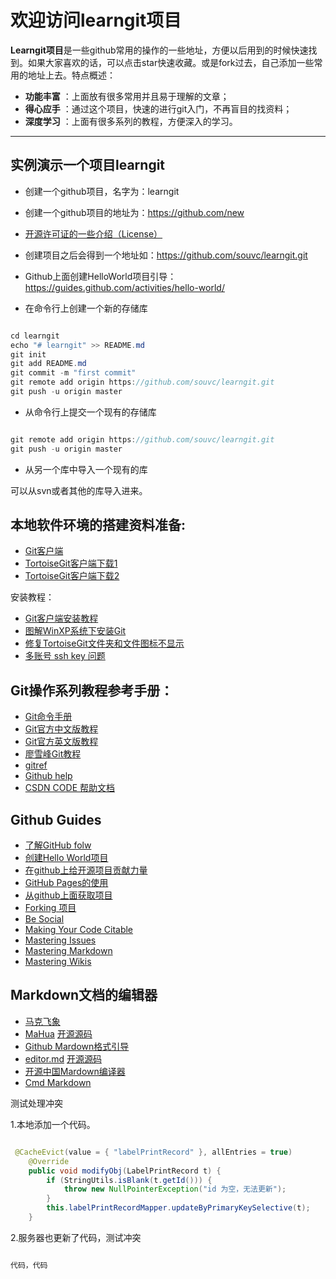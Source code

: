 # 欢迎访问learngit项目

**Learngit项目**是一些github常用的操作的一些地址，方便以后用到的时候快速找到。如果大家喜欢的话，可以点击star快速收藏。或是fork过去，自己添加一些常用的地址上去。特点概述：
 
- **功能丰富** ：上面放有很多常用并且易于理解的文章；
- **得心应手** ：通过这个项目，快速的进行git入门，不再盲目的找资料；
- **深度学习** ：上面有很多系列的教程，方便深入的学习。

-------------------


## 实例演示一个项目learngit


* 创建一个github项目，名字为：learngit

* 创建一个github项目的地址为：https://github.com/new

* [开源许可证的一些介绍（License）](http://git.oschina.net/oschina/git-osc/wikis/License)

* 创建项目之后会得到一个地址如：https://github.com/souvc/learngit.git

* Github上面创建HelloWorld项目引导：https://guides.github.com/activities/hello-world/

* 在命令行上创建一个新的存储库

``` java

cd learngit
echo "# learngit" >> README.md
git init
git add README.md
git commit -m "first commit"
git remote add origin https://github.com/souvc/learngit.git
git push -u origin master

``` 


* 从命令行上提交一个现有的存储库

``` java

git remote add origin https://github.com/souvc/learngit.git
git push -u origin master

``` 

* 从另一个库中导入一个现有的库

可以从svn或者其他的库导入进来。



## 本地软件环境的搭建资料准备:

*  [Git客户端](https://git-scm.com/download/)
*  [TortoiseGit客户端下载1](https://download.tortoisegit.org/)
*  [TortoiseGit客户端下载2](https://tortoisegit.org/download/)


安装教程：

* [Git客户端安装教程](https://git-scm.com/book/zh/v2/起步-安装-Git)
* [图解WinXP系统下安装Git](http://www.w3cplus.com/blog/74.html)
* [修复TortoiseGit文件夹和文件图标不显示](http://blog.moocss.com/tutorials/git/1823.html)
* [多账号 ssh key 问题](http://my.oschina.net/kimcerry/blog/665463)


## Git操作系列教程参考手册：

* [Git命令手册](https://git-scm.com/docs)
* [Git官方中文版教程](https://git-scm.com/book/zh/v2)
* [Git官方英文版教程](https://git-scm.com/book)
* [廖雪峰Git教程](http://www.liaoxuefeng.com/wiki/0013739516305929606dd18361248578c67b8067c8c017b000)
* [gitref](http://gitref.org/zh/)
* [Github help](https://help.github.com/)
* [CSDN CODE 帮助文档](https://code.csdn.net/help/CSDN_Code/code_support/Index) 


## Github Guides

* [了解GitHub folw](https://guides.github.com/introduction/flow/)
* [创建Hello World项目](https://guides.github.com/activities/hello-world/)
* [在github上给开源项目贡献力量](https://guides.github.com/activities/contributing-to-open-source/)
* [GitHub Pages的使用](https://guides.github.com/features/pages/)
* [从github上面获取项目](https://guides.github.com/introduction/getting-your-project-on-github/) 
* [Forking 项目](https://guides.github.com/activities/forking/)
* [Be Social](https://guides.github.com/activities/socialize/)
* [Making Your Code Citable](https://guides.github.com/activities/citable-code/)
* [Mastering Issues](https://guides.github.com/features/issues/)
* [Mastering Markdown](https://guides.github.com/features/mastering-markdown/)
* [Mastering Wikis](https://guides.github.com/features/wikis/)


## Markdown文档的编辑器

* [马克飞象](https://maxiang.io/)
* [MaHua](http://mahua.jser.me/) [开源源码](https://github.com/jserme/mahua)
* [Github Mardown格式引导](https://guides.github.com/features/mastering-markdown/)
* [editor.md](https://pandao.github.io/editor.md/) [开源源码](https://github.com/pandao/editor.md)
* [开源中国Mardown编译器](http://tool.oschina.net/markdown/)
* [Cmd Markdown](https://www.zybuluo.com/mdeditor)


测试处理冲突

1.本地添加一个代码。

```java

 @CacheEvict(value = { "labelPrintRecord" }, allEntries = true)
    @Override
    public void modifyObj(LabelPrintRecord t) {
        if (StringUtils.isBlank(t.getId())) {
            throw new NullPointerException("id 为空，无法更新");
        }
        this.labelPrintRecordMapper.updateByPrimaryKeySelective(t);
    }

```






2.服务器也更新了代码，测试冲突


```java

代码，代码

```






